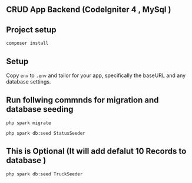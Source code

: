 ## CRUD App Backend (CodeIgniter 4 , MySql )

## Project setup
```
composer install

```

## Setup

Copy `env` to `.env` and tailor for your app, specifically the baseURL
and any database settings.

## Run follwing commnds for migration and database seeding
```
php spark migrate
```
```
php spark db:seed StatusSeeder
```
## This is Optional (It will add defalut 10 Records to database )

```
php spark db:seed TruckSeeder

```


